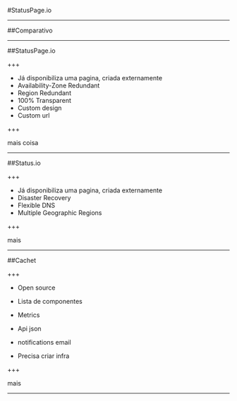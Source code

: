 #StatusPage.io

---

##Comparativo

---

##StatusPage.io

+++

* Já disponibiliza uma pagina, criada externamente
* Availability-Zone Redundant
* Region Redundant
* 100% Transparent
* Custom design
* Custom url

+++

mais coisa

---

##Status.io

+++

* Já disponibiliza uma pagina, criada externamente
* Disaster Recovery
* Flexible DNS
* Multiple Geographic Regions

+++

mais

---

##Cachet

+++

* Open source
* Lista de componentes
* Metrics
* Api json
* notifications email

* Precisa criar infra 

+++

mais

---